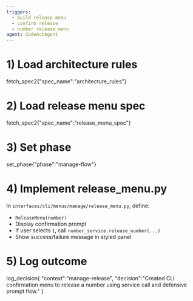 ```yaml
---
triggers:
  - build release menu
  - confirm release
  - number release menu
agent: CodeActAgent
---
```


# 1) Load architecture rules
fetch_spec2{"spec_name":"architecture_rules"}

# 2) Load release menu spec
fetch_spec2{"spec_name":"release_menu_spec"}

# 3) Set phase
set_phase{"phase":"manage-flow"}

# 4) Implement release_menu.py
In `interfaces/cli/menus/manage/release_menu.py`, define:
- `ReleaseMenu(number)`
- Display confirmation prompt
- If user selects `1`, call `number_service.release_number(...)`
- Show success/failure message in styled panel

# 5) Log outcome
log_decision{
  "context":"manage-release",
  "decision":"Created CLI confirmation menu to release a number using service call and defensive prompt flow."
}
